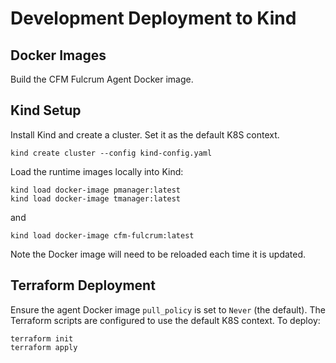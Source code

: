 # Development Deployment to Kind

## Docker Images

Build the CFM Fulcrum Agent Docker image.

## Kind Setup

Install Kind and create a cluster. Set it as the default K8S context. 

```
kind create cluster --config kind-config.yaml
```

Load the runtime images locally into Kind:

```
kind load docker-image pmanager:latest
kind load docker-image tmanager:latest
```
and
```
kind load docker-image cfm-fulcrum:latest
```

Note the Docker image will need to be reloaded each time it is updated.

## Terraform Deployment

Ensure the agent Docker image `pull_policy` is set to `Never` (the default). The Terraform scripts are
configured to use the default K8S context. To deploy:

```
terraform init
terraform apply
```